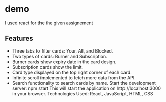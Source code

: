 # demo
I used react for the the given assignement
## Features
- Three tabs to filter cards: Your, All, and Blocked.
- Two types of cards: Burner and Subscription.
- Burner cards show expiry date in the card design.
- Subscription cards show the limit.
- Card type displayed on the top right corner of each card.
- Infinite scroll implemented to fetch more data from the API.
- Search functionality to search cards by name.
Start the development server: npm start
This will start the application on http://localhost:3000 in your browser.
Technologies Used: React, JavaScript, HTML, CSS
